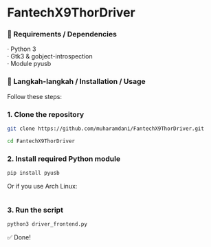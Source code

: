 # FantechX9ThorDriver

### 🔧 Requirements / Dependencies

· Python 3  
· Gtk3 & gobject-introspection  
· Module pyusb  

### 🚀 Langkah-langkah / Installation / Usage

Follow these steps:

### 1. Clone the repository
```bash
git clone https://github.com/muharamdani/FantechX9ThorDriver.git
```

```bash
cd FantechX9ThorDriver
```

### 2. Install required Python module  
```bash
pip install pyusb
```
Or if you use Arch Linux: 
```bash yay -S python-pyusb
```

### 3. Run the script  
```bash
python3 driver_frontend.py
```

✅ Done!

